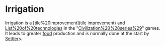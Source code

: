 # Irrigation

Irrigation is a [tile%20improvement](tile improvement) and [List%20of%20technologies](technology) in the "[Civilization%20%28series%29](Civilization)" games. It leads to greater [food](food) production and is normally done at the start by [Settler](Settler)s.